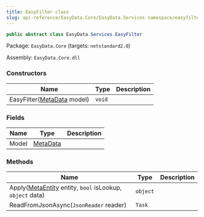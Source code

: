 ```yaml
---
title: EasyFilter class
slug: api-reference/EasyData.Core/EasyData.Services namespace/easyfilter-class
---
```



```csharp
public abstract class EasyData.Services.EasyFilter

```
Package: `EasyData.Core` (targets: `netstandard2.0`)

Assembly: `EasyData.Core.dll`

### Constructors

| Name | Type | Description | 
| --- | --- | --- | 
| EasyFilter([MetaData](/api-reference/easydata-core/easydata-namespace/metadata-class) model) | `void` |  | 


### Fields

| Name | Type | Description | 
| --- | --- | --- | 
| Model | [MetaData](/api-reference/easydata-core/easydata-namespace/metadata-class) |  | 


### Methods

| Name | Type | Description | 
| --- | --- | --- | 
| Apply([MetaEntity](/api-reference/easydata-core/easydata-namespace/metaentity-class) entity, `bool` isLookup, `object` data) | `object` |  | 
| ReadFromJsonAsync(`JsonReader` reader) | `Task` |  |